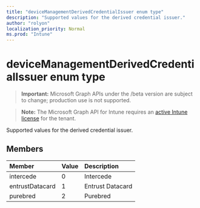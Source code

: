 ```yaml
---
title: "deviceManagementDerivedCredentialIssuer enum type"
description: "Supported values for the derived credential issuer."
author: "rolyon"
localization_priority: Normal
ms.prod: "Intune"
---
```


# deviceManagementDerivedCredentialIssuer enum type

> **Important:** Microsoft Graph APIs under the /beta version are subject to change; production use is not supported.

> **Note:** The Microsoft Graph API for Intune requires an [active Intune license](https://go.microsoft.com/fwlink/?linkid=839381) for the tenant.

Supported values for the derived credential issuer.

## Members
|Member|Value|Description|
|:---|:---|:---|
|intercede|0|Intercede|
|entrustDatacard|1|Entrust Datacard|
|purebred|2|Purebred|





